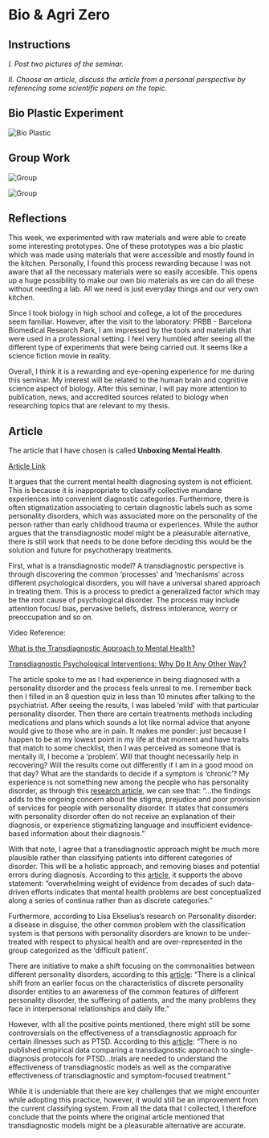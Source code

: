 
# Bio & Agri Zero

## Instructions
*I. Post two pictures of the seminar.*

*II. Choose an article, discuss the article from a personal perspective by referencing some scientific papers on the topic.*

## Bio Plastic Experiment

![Bio Plastic](../images/week3/image1.jpg)

## Group Work

![Group](../images/week3/image2.JPG)

![Group](../images/week3/image3.JPG)

## Reflections

This week, we experimented with raw materials and were able to create some interesting prototypes. One of these prototypes was a bio plastic which was made using materials that were accessible and mostly found in the kitchen. Personally, I found this process rewarding because I was not aware that all the necessary materials were so easily accesible. This opens up a huge possibility to make our own bio materials as we can do all these without needing a lab. All we need is just everyday things and our very own kitchen.

Since I took biology in high school and college, a lot of the procedures seem familiar. However, after the visit to the laboratory:  PRBB - Barcelona Biomedical Research Park, I am impressed by the tools and materials that were used in a professional setting. I feel very humbled after seeing all the different type of experiments that were being carried out. It seems like a science fiction movie in reality.

Overall, I think it is a rewarding and eye-opening experience for me during this seminar. My interest will be related to the human brain and cognitive science aspect of biology. After this seminar, I will pay more attention to publication, news, and accredited sources related to biology when researching topics that are relevant to my thesis.

## Article

The article that I have chosen is called **Unboxing Mental Health**. 

[Article Link](https://aeon.co/essays/common-mental-processes-often-underlie-different-diagnoses)

It argues that the current mental health diagnosing system is not efficient. This is because it is inappropriate to classify collective mundane experiences into convenient diagnostic categories. Furthermore, there is often stigmatization associating to certain diagnostic labels such as some personality disorders, which was associated more on the personality of the person rather than early childhood trauma or experiences. While the author argues that the transdiagnostic model might be a pleasurable alternative, there is still work that needs to be done before deciding this would be the solution and future for psychotherapy treatments.

First, what is a transdiagnostic model? A transdiagnostic perspective is through discovering the common ‘processes’ and ‘mechanisms’ across different psychological disorders, you will have a universal shared approach in treating them. This is a process to predict a generalized factor which may be the root cause of psychological disorder. The process may include attention focus/ bias, pervasive beliefs, distress intolerance, worry or preoccupation and so on.

Video Reference: 


[What is the Transdiagnostic Approach to Mental Health?](https://www.youtube.com/watch?v=v8fN8dfx99Q)


[Transdiagnostic Psychological Interventions: Why Do It Any Other Way?](https://www.youtube.com/watch?v=U2TLepJ_sLg)

The article spoke to me as I had experience in being diagnosed with a personality disorder and the process feels unreal to me. I remember back then I filled in an 8 question quiz in less than 10 minutes after talking to the psychiatrist. After seeing the results, I was labeled ‘mild’ with that particular personality disorder. Then there are certain treatments methods including medications and plans which sounds a lot like normal advice that anyone would give to those who are in pain. It makes me ponder: just because I happen to be at my lowest point in my life at that moment and have traits that match to some checklist, then I was perceived as someone that is mentally ill, I become a ‘problem’. Will that thought necessarily help in recovering? Will the results come out differently  if I am in a good mood on that day? What are the standards to decide if a symptom is  ‘chronic’? My experience is not something new among the people who has personality disorder, as through this [research article](https://bpded.biomedcentral.com/articles/10.1186/s40479-020-00136-4), we can see that: “...the findings adds to the ongoing concern about the stigma, prejudice and poor provision of services for people with personality disorder. It states that consumers with personality disorder often do not receive an explanation of their diagnosis, or experience stigmatizing language and insufficient evidence-based information about their diagnosis.”

With that note, I agree that a transdiagnostic approach might be much more plausible rather than classifying patients into different categories of disorder. This will be a holistic approach, and removing biases and potential errors during diagnosis. According to this [article](https://psycnet.apa.org/fulltext/2020-10232-001.html), it supports the above statement: “overwhelming weight of evidence from decades of such data-driven efforts indicates that mental health problems are best conceptualized along a series of continua rather than as discrete categories.” 

Furthermore, according to Lisa Ekselius’s research on Personality disorder: a disease in disguise, the other common problem with the classification system is that persons with personality disorders are known to be under-treated with respect to physical health and are over-represented in the group categorized as the ‘difficult patient’.

There are initiative to make a shift focusing on the commonalities between different personality disorders, according to this [article](https://www.ncbi.nlm.nih.gov/pmc/articles/PMC6327594/): “There is a clinical shift from an earlier focus on the characteristics of discrete personality disorder entities to an awareness of the common features of different personality disorder, the suffering of patients, and the many problems they face in interpersonal relationships and daily life.”

However, wIth all the positive points mentioned, there might still  be some controversials on the effectiveness of a transdiagnostic approach for certain illnesses such as PTSD. According to this [article](https://www.ncbi.nlm.nih.gov/pmc/articles/PMC5582803/): “There is no published empirical data comparing a transdiagnostic approach to single-diagnosis protocols for PTSD…trials are needed to understand the effectiveness of transdiagnostic models as well as the comparative effectiveness of transdiagnostic and symptom-focused treatment.”

While it is undeniable that there are key challenges that we might encounter while adopting this practice, however, it would still be an improvement from the current classifying system. From all the data that I collected, I therefore conclude that the points where the original article mentioned that transdiagnostic models might be a pleasurable alternative are accurate. 






